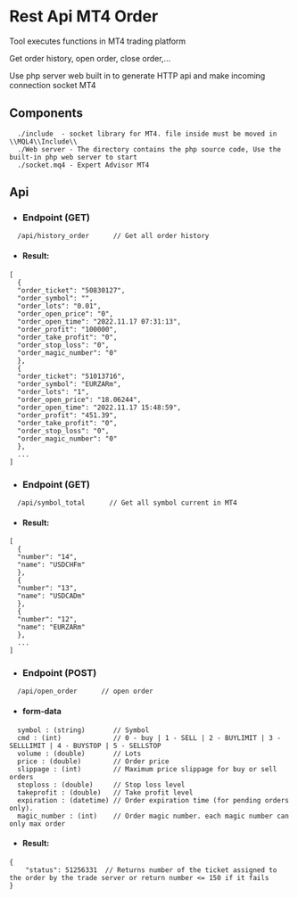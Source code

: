 
# Rest Api MT4 Order

Tool executes functions in MT4 trading platform

Get order history, open order, close order,...

Use php server web built in to generate HTTP api and make incoming connection socket MT4

## Components

```
  ./include  - socket library for MT4. file inside must be moved in \\MQL4\\Include\\
  ./Web server - The directory contains the php source code, Use the built-in php web server to start
  ./socket.mq4 - Expert Advisor MT4
```

## Api


- ### Endpoint (GET)
```
  /api/history_order      // Get all order history

```
- #### Result:
```
[
  {
  "order_ticket": "50830127",
  "order_symbol": "",
  "order_lots": "0.01",
  "order_open_price": "0",
  "order_open_time": "2022.11.17 07:31:13",
  "order_profit": "100000",
  "order_take_profit": "0",
  "order_stop_loss": "0",
  "order_magic_number": "0"
  },
  {
  "order_ticket": "51013716",
  "order_symbol": "EURZARm",
  "order_lots": "1",
  "order_open_price": "18.06244",
  "order_open_time": "2022.11.17 15:48:59",
  "order_profit": "451.39",
  "order_take_profit": "0",
  "order_stop_loss": "0",
  "order_magic_number": "0"
  },
  ...
]

```

- ### Endpoint (GET)
```
  /api/symbol_total      // Get all symbol current in MT4

```
- #### Result:
```
[
  {
  "number": "14",
  "name": "USDCHFm"
  },
  {
  "number": "13",
  "name": "USDCADm"
  },
  {
  "number": "12",
  "name": "EURZARm"
  },
  ...
]

```

- ### Endpoint (POST)
```
  /api/open_order      // open order

```
- #### form-data
```
  symbol : (string)       // Symbol
  cmd : (int)             // 0 - buy | 1 - SELL | 2 - BUYLIMIT | 3 - SELLLIMIT | 4 - BUYSTOP | 5 - SELLSTOP
  volume : (double)       // Lots
  price : (double)        // Order price
  slippage : (int)        // Maximum price slippage for buy or sell orders
  stoploss : (double)     // Stop loss level
  takeprofit : (double)   // Take profit level
  expiration : (datetime) // Order expiration time (for pending orders only).
  magic_number : (int)    // Order magic number. each magic number can only max order

```
- #### Result:
```
{
    "status": 51256331  // Returns number of the ticket assigned to the order by the trade server or return number <= 150 if it fails 
}

```